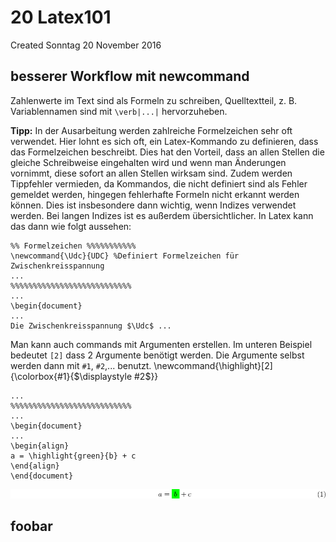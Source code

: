 # 20 Latex101
Created Sonntag 20 November 2016


besserer Workflow mit newcommand
--------------------------------
Zahlenwerte im Text sind als Formeln zu schreiben, Quelltextteil, z. B. Variablennamen sind mit ``\verb|...|`` hervorzuheben.

**Tipp:** In der Ausarbeitung werden zahlreiche Formelzeichen sehr oft verwendet. Hier lohnt es sich oft, ein Latex-Kommando zu definieren, dass das Formelzeichen beschreibt. Dies hat den Vorteil, dass an allen Stellen die gleiche Schreibweise eingehalten wird und wenn man Änderungen vornimmt, diese sofort an allen Stellen wirksam sind. 
Zudem werden Tippfehler vermieden, da Kommandos, die nicht definiert sind als Fehler gemeldet werden, hingegen fehlerhafte Formeln nicht erkannt werden können. Dies ist insbesondere dann wichtig, wenn Indizes verwendet werden. Bei langen Indizes ist es außerdem übersichtlicher. In Latex kann das dann wie folgt aussehen:

	%% Formelzeichen %%%%%%%%%%%
	\newcommand{\Udc}{UDC} %Definiert Formelzeichen für Zwischenkreisspannung
	...
	%%%%%%%%%%%%%%%%%%%%%%%%%%%
	...
	\begin{document}
	...
	Die Zwischenkreisspannung $\Udc$ ...


Man kann auch commands mit Argumenten erstellen. Im unteren Beispiel bedeutet ``[2]`` dass 2 Argumente benötigt werden.
Die Argumente selbst werden dann mit ``#1``, ``#2``,... benutzt.
	\newcommand{\highlight}[2]{\colorbox{#1}{$\displaystyle #2$}}
	
	
	...
	%%%%%%%%%%%%%%%%%%%%%%%%%%%
	...
	\begin{document}
	...
	\begin{align}
	a = \highlight{green}{b} + c
	\end{align}
	\end{document}

![](./20_Latex101/equation.png)














foobar
------

